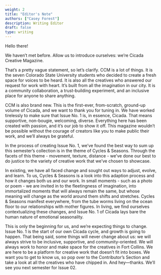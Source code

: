 ```yaml
---
weight: 2
title: "Editor's Note"
authors: ["Casey Forest"]
description: Writing Editor
draft: false
type: writing
---
```


Hello there! 

We haven’t met before. Allow us to introduce ourselves: we’re Cicada Creative Magazine. 

That’s a pretty vague statement, so let’s clarify. CCM is a lot of things. It is the seven Colorado State University students who decided to create a fresh space for voices to be heard. It is also all the creatives who answered our request for work with heart. It’s built from all the imagination in our city. It is a community collaboration, a trust-building experiment, and an inclusive place for anyone to share anything. 

CCM is also brand new. This is the first-ever, from-scratch, ground-up volume of Cicada, and we want to thank you for tuning in. We have worked tirelessly to make sure that Issue No. 1 is, in essence, Cicada. That means supportive, non-bougie, welcoming, diverse. Everything here has been created with passion, and it’s our job to show it off. This magazine wouldn’t be possible without the courage of creators like you to make public their work, and we’ll always be grateful.

In the process of creating Issue No. 1, we’ve found the best way to sum up this semester’s collection is in the theme of Cycles & Seasons. Through the facets of this theme - movement, texture, distance - we’ve done our best to do justice to the variety of creative work that we’ve chosen to showcase. 

In existing, we have all faced change and sought out ways to adjust, evolve, and learn. To us, Cycles & Seasons is a look into this adaption process and how it changes both us and our work. In small moments - such as a photo or poem - we are invited in to the fleetingness of imagination, into immortalized moments that will always remain the same, but whose meaning will change as the world around them shifts and stretches. Cycles & Seasons manifest everywhere, from the tube worms living on the ocean floor to our relationships with mother figures. In living, we find ourselves contextualizing these changes, and Issue No. 1 of Cicada lays bare the human nature of emotional seasonality.

This is only the beginning for us, and we’re expecting things to change. Issue No. 1 is the start of our own Cicada cycle, and growth is going to happen. That being said, some things will never change about us: we will always strive to be inclusive, supportive, and community-oriented. We will always work to honor and make space for the creatives in Fort Collins. We are here to be a platform for creative work that doesn’t fit into boxes. We want you to get to know us, so pop over to the Contributor’s Section and take a look at all the creatives who have chipped in. And hey—thanks. We’ll see you next semester for Issue 02. 